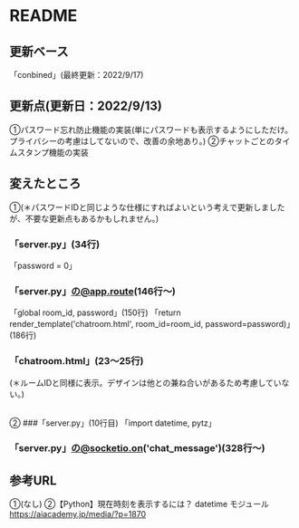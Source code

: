 # README
## 更新ベース
「conbined」(最終更新：2022/9/17)

## 更新点(更新日：2022/9/13)
①パスワード忘れ防止機能の実装(単にパスワードも表示するようにしただけ。プライバシーの考慮はしてないので、改善の余地あり。)
②チャットごとのタイムスタンプ機能の実装

## 変えたところ
①(＊パスワードIDと同じような仕様にすればよいという考えで更新しましたが、不要な更新点もあるかもしれません。)
### 「server.py」(34行)
「password = 0」
### 「server.py」の@app.route(146行～)
「global room_id, password」(150行)
「return render_template('chatroom.html', room_id=room_id, password=password)」(186行)
### 「chatroom.html」(23～25行)
(＊ルームIDと同様に表示。デザインは他との兼ね合いがあるため考慮していない。)<br><br>

②
###「server.py」(10行目)
「import datetime, pytz」
### 「server.py」の@socketio.on('chat_message')(328行～)<br>

## 参考URL
①(なし)
②【Python】現在時刻を表示するには？ datetime モジュール
https://aiacademy.jp/media/?p=1870
